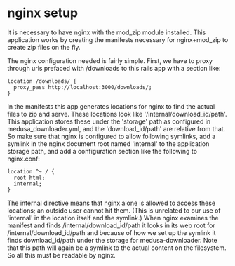 # nginx setup

It is necessary to have nginx with the mod_zip module installed. This application works by creating the manifests
necessary for nginx+mod_zip to create zip files on the fly. 

The nginx configuration needed is fairly simple. First, we have to proxy through urls prefaced with /downloads to
this rails app with a section like:

    location /downloads/ {
      proxy_pass http://localhost:3000/downloads/;		 
    }	

In the manifests this app generates locations for nginx to find the actual files to zip and serve. These locations
look like '/internal/download_id/path'. This application stores these under the 'storage' path as configured in 
medusa_downloader.yml, and the 'download_id/path' are relative from that. So make sure that nginx is configured
to allow following symlinks, add a symlink in the nginx document root named 'internal' to the application storage
path, and add a configuration section like the following to nginx.conf:

    location ^~ / {
      root html;
      internal;
    }

The internal directive means that nginx alone is allowed to access these locations; an outside user cannot hit them.
(This is unrelated to our use of 'internal' in the location itself and the symlink.) When nginx examines the 
manifest and finds /internal/download_id/path it looks in its web root for /internal/download_id/path and because 
of how we set up the symlink it finds download_id/path under the storage for medusa-downloader. Note that this path
will again be a symlink to the actual content on the filesystem. So all this must be readable by nginx.
